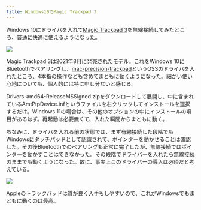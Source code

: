 ```yaml
---
title: Windows10でMagic Trackpad 3
---
```

Windows 10にドライバを入れて[Magic Trackpad 3](https://www.amazon.co.jp/dp/B09BTT6FJ9)を無線接続してみたところ、普通に快適に使えるようになった。

![](https://lh4.googleusercontent.com/4WtoncjkFQYW6uVrvI0LChxgvt93a-6uHbglWnO3AeCMhO9vFQPDby6EeN5KQ51O3Q4exzNkJ_aDMaOqtAb0LqTsf72TzFM7c6r3ZhdWNXT0SW8DY48zbyltlSFDrEojSR4-Wpc5TO1E3K5IhcD9j1-RahnVAg2f5SYV_QU4SLIHZt79JFveOps9qCJVkQ)

Magic Trackpad 3は2021年8月に発売されたモデル。これをWindows 10にBluetoothでペアリングし、[mac-precision-trackpad](https://github.com/imbushuo/mac-precision-touchpad)というOSSのドライバを入れたところ、4本指の操作なども含めてまともに動くようになった。細かい使い心地についても、個人的には特に申し分ないと感じる。

Drivers-amd64-ReleaseMSSigned.zipをダウンロードして展開し、中に含まれているAmtPtpDevice.infというファイルを右クリックしてインストールを選択するだけ。Windows 11の場合は、その他のオプションの中にインストールの項目があるはず。再起動は必要無くて、入れた瞬間からまともに動く。

ちなみに、ドライバを入れる前の状態では、まず有線接続した段階でもWindowsにタッチパッドとして認識されて、ポインターを動かせることは確認した。その後Bluetoothでのペアリングも正常に完了したが、無線接続ではポインターを動かすことはできなかった。その段階でドライバーを入れたら無線接続のままでも動くようになった。故に、事実上このドライバーの導入は必須だと考えている。

![](https://lh3.googleusercontent.com/yut1m-JwBRaSUG7TJr7JB9_YHtWzrYBkc1A6BVnzms9SbzRlIKeQgS8osRSMzIZD3PzGB3PZcOJZaZ8JpbzhE1NyK-Wm-W3S0SLQ2tSgwXuZumk9Fa_p3IxHrAqbxfQPSDI-dkiTVy_eLnXAV1W9o5ydlr8ZCT5dV7akW6n3y0KK7LnruQvn4rc52nUf2Q)

Appleのトラックパッドは質が良く入手もしやすいので、これがWindowsでもまともに動くのは最高。
